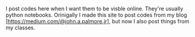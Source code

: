 I post codes here when I want them to be visble online. They're usually python notebooks. Orinigally I made this site to post codes from my blog [https://medium.com/@john.a.palmore.jr], but now I also post things from my classes.
